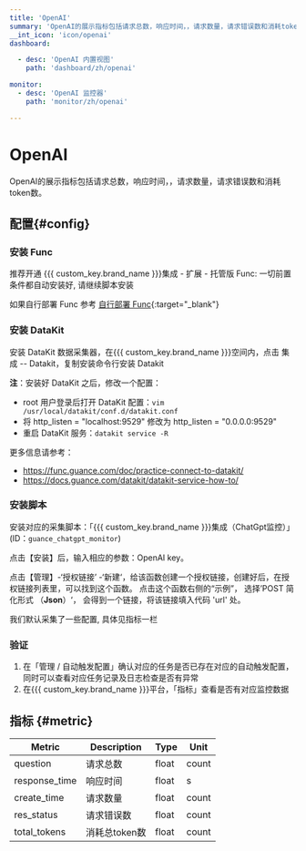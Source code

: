 ```yaml
---
title: 'OpenAI'
summary: 'OpenAI的展示指标包括请求总数，响应时间，，请求数量，请求错误数和消耗token数。'
__int_icon: 'icon/openai'
dashboard:

  - desc: 'OpenAI 内置视图'
    path: 'dashboard/zh/openai'

monitor:
  - desc: 'OpenAI 监控器'
    path: 'monitor/zh/openai'

---
```


<!-- markdownlint-disable MD025 -->

# OpenAI

<!-- markdownlint-enable -->

OpenAI的展示指标包括请求总数，响应时间，，请求数量，请求错误数和消耗token数。

## 配置{#config}

### 安装 Func

推荐开通 {{{ custom_key.brand_name }}}集成 - 扩展 - 托管版 Func: 一切前置条件都自动安装好, 请继续脚本安装

如果自行部署 Func 参考 [自行部署 Func](https://func.guance.com/doc/script-market-guance-integration/){:target="_blank"}

### 安装 DataKit

安装 DataKit 数据采集器，在{{{ custom_key.brand_name }}}空间内，点击 集成 -- Datakit，复制安装命令行安装 Datakit

**注**：安装好 DataKit 之后，修改一个配置：

- root 用户登录后打开 DataKit 配置：`vim /usr/local/datakit/conf.d/datakit.conf`
- 将 http_listen = "localhost:9529" 修改为 http_listen = "0.0.0.0:9529"
- 重启 DataKit 服务：`datakit service -R`

更多信息请参考：

- <https://func.guance.com/doc/practice-connect-to-datakit/>
- <https://docs.guance.com/datakit/datakit-service-how-to/>

### 安装脚本

安装对应的采集脚本：「{{{ custom_key.brand_name }}}集成（ChatGpt监控）」(ID：`guance_chatgpt_monitor`)

点击【安装】后，输入相应的参数：OpenAI key。

点击【管理】-‘授权链接’ -‘新建‘，给该函数创建一个授权链接，创建好后，在授权链接列表里，可以找到这个函数。 点击这个函数右侧的“示例”， 选择’POST 简化形式 （**Json**）‘， 会得到一个链接，将该链接填入代码 'url' 处。

我们默认采集了一些配置, 具体见指标一栏

### 验证

1. 在「管理 / 自动触发配置」确认对应的任务是否已存在对应的自动触发配置，同时可以查看对应任务记录及日志检查是否有异常
2. 在{{{ custom_key.brand_name }}}平台，「指标」查看是否有对应监控数据

## 指标 {#metric}

| Metric        | Description   | Type  | Unit  |
| ------------- | ------------- | ----- | ----- |
| question      | 请求总数      | float | count |
| response_time | 响应时间      | float | s     |
| create_time   | 请求数量      | float | count |
| res_status    | 请求错误数    | float | count |
| total_tokens  | 消耗总token数 | float | count |

